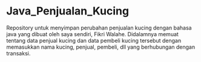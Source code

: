 # Java_Penjualan_Kucing
Repository untuk menyimpan perubahan penjualan kucing dengan bahasa java yang dibuat oleh saya sendiri, Fikri Walahe. Didalamnya memuat tentang data penjual kucing dan data pembeli kucing tersebut dengan memasukkan nama kucing, penjual, pembeli, dll yang berhubungan dengan transaksi.
